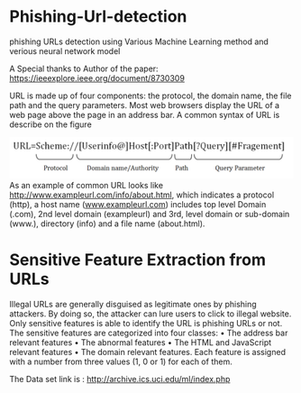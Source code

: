 # Phishing-Url-detection
phishing URLs detection using  Various Machine Learning method and verious neural network model 

A Special thanks to Author of the paper: https://ieeexplore.ieee.org/document/8730309

URL is made up of four components: the protocol, the domain name, the file path and the query parameters.
Most web browsers display the URL of a web page above the page in an address bar. A common syntax of URL is describe on the figure

![Url Segment](https://github.com/soumenbondhu/Phishing-Url-detection/blob/main/url.PNG)
As an example of common URL looks like http://www.exampleurl.com/info/about.html, which indicates a protocol (http), a host name (www.exampleurl.com) includes top level
Domain (.com), 2nd level domain (exampleurl) and 3rd, level domain or sub-domain (www.), directory (info) and a file name (about.html).



# Sensitive Feature Extraction from URLs
Illegal URLs are generally disguised as legitimate ones by phishing attackers. By doing
so, the attacker can lure users to click to illegal website. Only sensitive features is able to
identify the URL is phishing URLs or not. The sensitive features are categorized into four classes:
• The address bar relevant features
• The abnormal features
• The HTML and JavaScript relevant features
• The domain relevant features.
Each feature is assigned with a number from three values (1, 0 or 1) for each of them.

The Data set link is : http://archive.ics.uci.edu/ml/index.php
